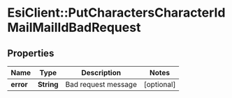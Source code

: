 # EsiClient::PutCharactersCharacterIdMailMailIdBadRequest

## Properties
Name | Type | Description | Notes
------------ | ------------- | ------------- | -------------
**error** | **String** | Bad request message | [optional] 


